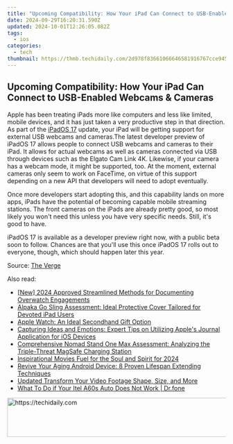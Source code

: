 ```yaml
---
title: "Upcoming Compatibility: How Your iPad Can Connect to USB-Enabled Webcams & Cameras"
date: 2024-09-29T16:20:31.590Z
updated: 2024-10-01T12:26:05.082Z
tags:
  - ios
categories:
  - tech
thumbnail: https://thmb.techidaily.com/2d978f83661066646581916767cce9455414cb9d5d96eedafaf817e164937e77.jpg
---
```


## Upcoming Compatibility: How Your iPad Can Connect to USB-Enabled Webcams & Cameras

Apple has been treating iPads more like computers and less like limited, mobile devices, and it has just taken a very productive step in that direction. As part of the [iPadOS 17](https://sim-unlock.techidaily.com/in-2024-how-to-check-if-your-zte-nubia-z60-ultra-is-unlocked-by-drfone-android/) update, your iPad will be getting support for external USB webcams and cameras.The latest developer preview of iPadOS 17 allows people to connect USB webcams and cameras to their iPad. It allows for actual webcams as well as cameras connected via USB through devices such as the Elgato Cam Link 4K. Likewise, if your camera has a webcam mode, it might be supported, too. At the moment, external cameras only seem to work on FaceTime, on virtue of this support depending on a new API that developers will need to adopt eventually.

 Once more developers start adopting this, and this capability lands on more apps, iPads have the potential of becoming capable mobile streaming stations. The front cameras on the iPads are already pretty good, so most likely you won't need this unless you have very specific needs. Still, it's good to have.

 iPadOS 17 is available as a developer preview right now, with a public beta soon to follow. Chances are that you'll use this once iPadOS 17 rolls out to everyone, though, which should happen later this year.

 Source: [The Verge](https://www.theverge.com/2023/6/7/23752140/ipad-external-usb-webcam-camera-support-ipados-17)

<ins class="adsbygoogle"
     style="display:block"
     data-ad-format="autorelaxed"
     data-ad-client="ca-pub-7571918770474297"
     data-ad-slot="1223367746"></ins>

<ins class="adsbygoogle"
     style="display:block"
     data-ad-client="ca-pub-7571918770474297"
     data-ad-slot="8358498916"
     data-ad-format="auto"
     data-full-width-responsive="true"></ins>

<span class="atpl-alsoreadstyle">Also read:</span>
<div><ul>
<li><a href="https://remote-screen-capture.techidaily.com/new-2024-approved-streamlined-methods-for-documenting-overwatch-engagements/"><u>[New] 2024 Approved Streamlined Methods for Documenting Overwatch Engagements</u></a></li>
<li><a href="https://os-tips.techidaily.com/alpaka-go-sling-assessment-ideal-protective-cover-tailored-for-devoted-ipad-users/"><u>Alpaka Go Sling Assessment: Ideal Protective Cover Tailored for Devoted iPad Users</u></a></li>
<li><a href="https://os-tips.techidaily.com/apple-watch-an-ideal-secondhand-gift-option/"><u>Apple Watch: An Ideal Secondhand Gift Option</u></a></li>
<li><a href="https://os-tips.techidaily.com/capturing-ideas-and-emotions-expert-tips-on-utilizing-apples-journal-application-for-ios-devices/"><u>Capturing Ideas and Emotions: Expert Tips on Utilizing Apple's Journal Application for iOS Devices</u></a></li>
<li><a href="https://os-tips.techidaily.com/comprehensive-nomad-stand-one-max-assessment-analyzing-the-triple-threat-magsafe-charging-station/"><u>Comprehensive Nomad Stand One Max Assessment: Analyzing the Triple-Threat MagSafe Charging Station</u></a></li>
<li><a href="https://extra-guidance.techidaily.com/inspirational-movies-fuel-for-the-soul-and-spirit-for-2024/"><u>Inspirational Movies Fuel for the Soul and Spirit for 2024</u></a></li>
<li><a href="https://hardware-help.techidaily.com/revive-your-aging-android-device-8-proven-lifespan-extending-techniques/"><u>Revive Your Aging Android Device: 8 Proven Lifespan Extending Techniques</u></a></li>
<li><a href="https://ai-driven-video-production.techidaily.com/updated-transform-your-video-footage-shape-size-and-more/"><u>Updated Transform Your Video Footage Shape, Size, and More</u></a></li>
<li><a href="https://howto.techidaily.com/what-to-do-if-your-itel-a60s-auto-does-not-work-drfone-by-drfone-fix-android-problems-fix-android-problems/"><u>What To Do if Your Itel A60s Auto Does Not Work | Dr.fone</u></a></li>
</ul></div>

<!-- affiliate ads begin -->
<a href="https://appsumo.8odi.net/c/5597632/2037475/7443" target="_top" id="2037475">
  <img src="//a.impactradius-go.com/display-ad/7443-2037475" border="0" alt="https://techidaily.com" width="728" height="90"/>
</a>
<img height="0" width="0" src="https://appsumo.8odi.net/i/5597632/2037475/7443" style="position:absolute;visibility:hidden;" border="0" />
<!-- affiliate ads end -->

